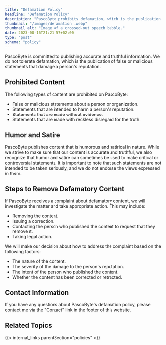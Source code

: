 ```yaml
---
title: "Defamation Policy"
headline: "Defamation Policy"
description: "PascoByte prohibits defamation, which is the publication of false or malicious statements that damage a person's reputation. Learn more about our defamation policy."
thumbnail: "/images/defamation .webp"
thumbnail_alt: "Image of a crossed-out speech bubble."
date: 2023-08-16T21:21:57+02:00
type: "post"
schema: "policy"
---
```


PascoByte is committed to publishing accurate and truthful information. We do not tolerate defamation, which is the publication of false or malicious statements that damage a person's reputation.

## Prohibited Content

The following types of content are prohibited on PascoByte:

- False or malicious statements about a person or organization.
- Statements that are intended to harm a person's reputation.
- Statements that are made without evidence.
- Statements that are made with reckless disregard for the truth.

## Humor and Satire

PascoByte publishes content that is humorous and satirical in nature. While we strive to make sure that our content is accurate and truthful, we also recognize that humor and satire can sometimes be used to make critical or controversial statements. It is important to note that such statements are not intended to be taken seriously, and we do not endorse the views expressed in them.

## Steps to Remove Defamatory Content

If PascoByte receives a complaint about defamatory content, we will investigate the matter and take appropriate action. This may include:

- Removing the content.
- Issuing a correction.
- Contacting the person who published the content to request that they remove it.
- Taking legal action.

We will make our decision about how to address the complaint based on the following factors:

- The nature of the content.
- The severity of the damage to the person's reputation.
- The intent of the person who published the content.
- Whether the content has been corrected or retracted.

## Contact Information

If you have any questions about PascoByte's defamation policy, please contact me via the "Contact" link in the footer of this website.

## Related Topics

{{< internal_links parentSection="policies" >}}
